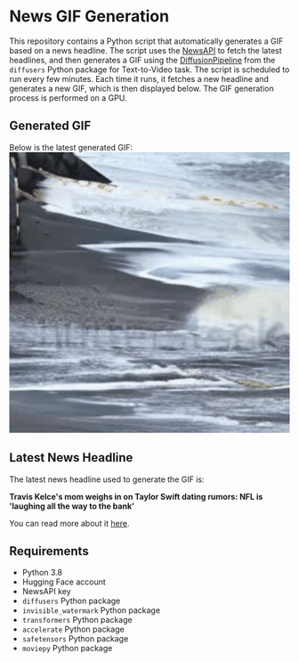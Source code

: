 # News GIF Generation
This repository contains a Python script that automatically generates a GIF based on a news headline. The script uses the [NewsAPI](https://newsapi.org/) to fetch the latest headlines, and then generates a GIF using the [DiffusionPipeline](https://github.com/huggingface/diffusers) from the `diffusers` Python package for Text-to-Video task.
The script is scheduled to run every few minutes. Each time it runs, it fetches a new headline and generates a new GIF, which is then displayed below. The GIF generation process is performed on a GPU.

## Generated GIF
Below is the latest generated GIF:
![Generated GIF](output.gif?raw=true&v=1696689259)

## Latest News Headline
The latest news headline used to generate the GIF is:

**Travis Kelce's mom weighs in on Taylor Swift dating rumors: NFL is 'laughing all the way to the bank'**

You can read more about it [here](https://nypost.com/2023/10/06/travis-kelces-mom-donna-says-the-nfl-is-laughing-all-the-way-to-the-bank-amid-taylor-swift-rumors/).

## Requirements
- Python 3.8
- Hugging Face account
- NewsAPI key
- `diffusers` Python package
- `invisible_watermark` Python package
- `transformers` Python package
- `accelerate` Python package
- `safetensors` Python package
- `moviepy` Python package
